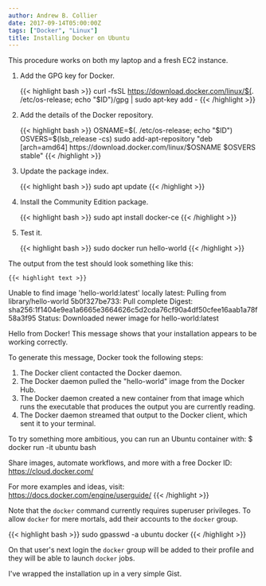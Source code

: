 ```yaml
---
author: Andrew B. Collier
date: 2017-09-14T05:00:00Z
tags: ["Docker", "Linux"]
title: Installing Docker on Ubuntu
---
```


This procedure works on both my laptop and a fresh EC2 instance.

<!--more-->

1. Add the GPG key for Docker.

	{{< highlight bash >}}
curl -fsSL https://download.docker.com/linux/$(. /etc/os-release; echo "$ID")/gpg | sudo apt-key add -
{{< /highlight >}}

2. Add the details of the Docker repository.

	{{< highlight bash >}}
OSNAME=$(. /etc/os-release; echo "$ID")
OSVERS=$(lsb_release -cs)
sudo add-apt-repository "deb [arch=amd64] https://download.docker.com/linux/$OSNAME $OSVERS stable"
{{< /highlight >}}

3. Update the package index.

	{{< highlight bash >}}
sudo apt update
{{< /highlight >}}

4. Install the Community Edition package.

	{{< highlight bash >}}
sudo apt install docker-ce
{{< /highlight >}}

5. Test it.

	{{< highlight bash >}}
sudo docker run hello-world
{{< /highlight >}}

The output from the test should look something like this:

	{{< highlight text >}}
Unable to find image 'hello-world:latest' locally
latest: Pulling from library/hello-world
5b0f327be733: Pull complete 
Digest: sha256:1f1404e9ea1a6665e3664626c5d2cda76cf90a4df50cfee16aab1a78f58a3f95
Status: Downloaded newer image for hello-world:latest

Hello from Docker!
This message shows that your installation appears to be working correctly.

To generate this message, Docker took the following steps:
 1. The Docker client contacted the Docker daemon.
 2. The Docker daemon pulled the "hello-world" image from the Docker Hub.
 3. The Docker daemon created a new container from that image which runs the
    executable that produces the output you are currently reading.
 4. The Docker daemon streamed that output to the Docker client, which sent it
    to your terminal.

To try something more ambitious, you can run an Ubuntu container with:
 $ docker run -it ubuntu bash

Share images, automate workflows, and more with a free Docker ID:
 https://cloud.docker.com/

For more examples and ideas, visit:
 https://docs.docker.com/engine/userguide/
{{< /highlight >}}

Note that the `docker` command currently requires superuser privileges. To allow `docker` for mere mortals, add their accounts to the `docker` group.

{{< highlight bash >}}
sudo gpasswd -a ubuntu docker
{{< /highlight >}}

On that user's next login the `docker` group will be added to their profile and they will be able to launch `docker` jobs.

I've wrapped the installation up in a very simple Gist.

<script src="https://gist.github.com/DataWookie/9f29795059e6bccf9892bc85ed285337.js"></script>